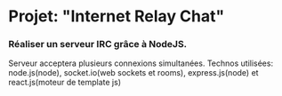 # Projet: "Internet Relay Chat"
### Réaliser un serveur IRC grâce à NodeJS.
Serveur acceptera plusieurs connexions simultanées.
Technos utilisées: node.js(node), socket.io(web sockets et rooms), express.js(node) et react.js(moteur de template js)
